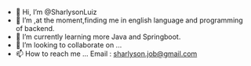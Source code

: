 - 👋 Hi, I’m @SharlysonLuiz
- 👀 I’m ,at the moment,finding me in english language and programming of backend.
- 🌱 I’m currently learning more Java and Springboot.
- 💞️ I’m looking to collaborate on ...
- 📫 How to reach me ... Email : sharlyson.job@gmail.com

<!---
SharlysonLuiz/SharlysonLuiz is a ✨ special ✨ repository because its `README.md` (this file) appears on your GitHub profile.
You can click the Preview link to take a look at your changes.
--->
